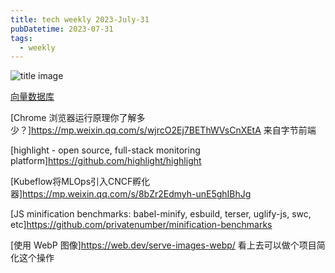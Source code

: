 ```yaml
---
title: tech weekly 2023-July-31
pubDatetime: 2023-07-31
tags:
  - weekly
---
```


![title image](https://images.unsplash.com/photo-1487017159836-4e23ece2e4cf?ixlib=rb-4.0.3&ixid=M3wxMjA3fDB8MHxwaG90by1wYWdlfHx8fGVufDB8fHx8fA%3D%3D&auto=format&fit=crop&w=1471&q=80)

[向量数据库](https://guangzhengli.com/blog/zh/vector-database/)

[Chrome 浏览器运行原理你了解多少？]<https://mp.weixin.qq.com/s/wjrcO2Ej7BEThWVsCnXEtA> 来自字节前端

[highlight - open source, full-stack monitoring platform]<https://github.com/highlight/highlight>

[Kubeflow将MLOps引入CNCF孵化器]<https://mp.weixin.qq.com/s/8bZr2Edmyh-unE5ghIBhJg>

[JS minification benchmarks: babel-minify, esbuild, terser, uglify-js, swc, etc]<https://github.com/privatenumber/minification-benchmarks>

[使用 WebP 图像]<https://web.dev/serve-images-webp/> 看上去可以做个项目简化这个操作
